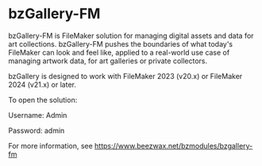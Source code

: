 # bzGallery-FM
bzGallery-FM is FileMaker solution for managing digital assets and data for art collections. bzGallery-FM pushes the boundaries of what today's FileMaker can look and feel like, applied to a real-world use case of managing artwork data, for art galleries or private collectors.

bzGallery is designed to work with FileMaker 2023 (v20.x) or FileMaker 2024 (v21.x) or later.

To open the solution:

Username: Admin

Password: admin

For more information, see https://www.beezwax.net/bzmodules/bzgallery-fm
